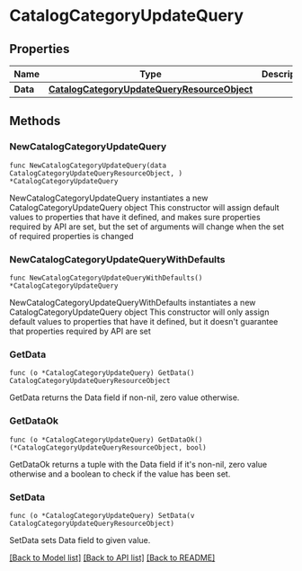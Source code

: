 # CatalogCategoryUpdateQuery

## Properties

Name | Type | Description | Notes
------------ | ------------- | ------------- | -------------
**Data** | [**CatalogCategoryUpdateQueryResourceObject**](CatalogCategoryUpdateQueryResourceObject.md) |  | 

## Methods

### NewCatalogCategoryUpdateQuery

`func NewCatalogCategoryUpdateQuery(data CatalogCategoryUpdateQueryResourceObject, ) *CatalogCategoryUpdateQuery`

NewCatalogCategoryUpdateQuery instantiates a new CatalogCategoryUpdateQuery object
This constructor will assign default values to properties that have it defined,
and makes sure properties required by API are set, but the set of arguments
will change when the set of required properties is changed

### NewCatalogCategoryUpdateQueryWithDefaults

`func NewCatalogCategoryUpdateQueryWithDefaults() *CatalogCategoryUpdateQuery`

NewCatalogCategoryUpdateQueryWithDefaults instantiates a new CatalogCategoryUpdateQuery object
This constructor will only assign default values to properties that have it defined,
but it doesn't guarantee that properties required by API are set

### GetData

`func (o *CatalogCategoryUpdateQuery) GetData() CatalogCategoryUpdateQueryResourceObject`

GetData returns the Data field if non-nil, zero value otherwise.

### GetDataOk

`func (o *CatalogCategoryUpdateQuery) GetDataOk() (*CatalogCategoryUpdateQueryResourceObject, bool)`

GetDataOk returns a tuple with the Data field if it's non-nil, zero value otherwise
and a boolean to check if the value has been set.

### SetData

`func (o *CatalogCategoryUpdateQuery) SetData(v CatalogCategoryUpdateQueryResourceObject)`

SetData sets Data field to given value.



[[Back to Model list]](../README.md#documentation-for-models) [[Back to API list]](../README.md#documentation-for-api-endpoints) [[Back to README]](../README.md)


